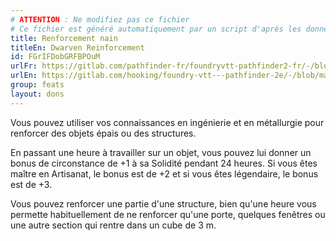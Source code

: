 ```yaml
---
# ATTENTION : Ne modifiez pas ce fichier
# Ce fichier est généré automatiquement par un script d'après les données du module Foundry VTT officiel et de sa traduction
title: Renforcement nain
titleEn: Dwarven Reinforcement
id: FGrIFDobGRFBPOuM
urlFr: https://gitlab.com/pathfinder-fr/foundryvtt-pathfinder2-fr/-/blob/master/data/feats/FGrIFDobGRFBPOuM.htm
urlEn: https://gitlab.com/hooking/foundry-vtt---pathfinder-2e/-/blob/master/packs/data/feats.db/dwarven-reinforcement.json
group: feats
layout: dons
---
```

Vous pouvez utiliser vos connaissances en ingénierie et en métallurgie pour renforcer des objets épais ou des structures.

En passant une heure à travailler sur un objet, vous pouvez lui donner un bonus de circonstance de +1 à sa Solidité pendant 24 heures. Si vous êtes maître en Artisanat, le bonus est de +2 et si vous êtes légendaire, le bonus est de +3.

Vous pouvez renforcer une partie d'une structure, bien qu'une heure vous permette habituellement de ne renforcer qu'une porte, quelques fenêtres ou une autre section qui rentre dans un cube de 3 m.


